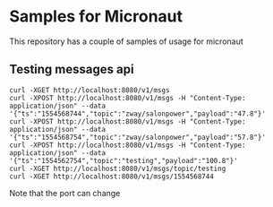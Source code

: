 # Samples for Micronaut

This repository has a couple of samples of usage for micronaut

## Testing messages api

	curl -XGET http://localhost:8080/v1/msgs
	curl -XPOST http://localhost:8080/v1/msgs -H "Content-Type: application/json" --data '{"ts":"1554568744","topic":"zway/salonpower","payload":"47.8"}'
	curl -XPOST http://localhost:8080/v1/msgs -H "Content-Type: application/json" --data '{"ts":"1554568754","topic":"zway/salonpower","payload":"57.8"}'
	curl -XPOST http://localhost:8080/v1/msgs -H "Content-Type: application/json" --data '{"ts":"1554562754","topic":"testing","payload":"100.8"}'
	curl -XGET http://localhost:8080/v1/msgs/topic/testing
	curl -XGET http://localhost:8080/v1/msgs/1554568744

Note that the port can change